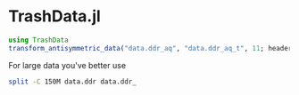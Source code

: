 # TrashData.jl

```Julia
using TrashData
transform_antisymmetric_data("data.ddr_aq", "data.ddr_aq_t", 11; header=false)
```

For large data you've better use
```sh
split -C 150M data.ddr data.ddr_
```
